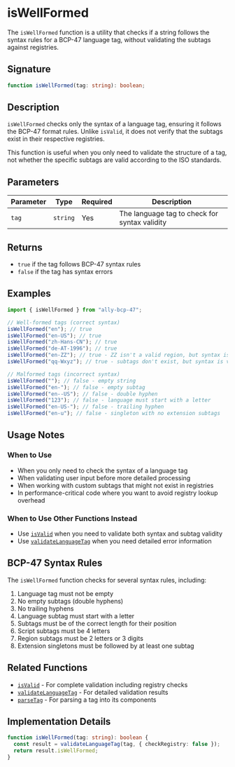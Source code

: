 # isWellFormed

The `isWellFormed` function is a utility that checks if a string follows the syntax rules for a BCP-47 language tag, without validating the subtags against registries.

## Signature

```typescript
function isWellFormed(tag: string): boolean;
```

## Description

`isWellFormed` checks only the syntax of a language tag, ensuring it follows the BCP-47 format rules. Unlike `isValid`, it does not verify that the subtags exist in their respective registries.

This function is useful when you only need to validate the structure of a tag, not whether the specific subtags are valid according to the ISO standards.

## Parameters

| Parameter | Type     | Required | Description                                   |
| --------- | -------- | -------- | --------------------------------------------- |
| `tag`     | `string` | Yes      | The language tag to check for syntax validity |

## Returns

- `true` if the tag follows BCP-47 syntax rules
- `false` if the tag has syntax errors

## Examples

```typescript
import { isWellFormed } from "ally-bcp-47";

// Well-formed tags (correct syntax)
isWellFormed("en"); // true
isWellFormed("en-US"); // true
isWellFormed("zh-Hans-CN"); // true
isWellFormed("de-AT-1996"); // true
isWellFormed("en-ZZ"); // true - ZZ isn't a valid region, but syntax is valid
isWellFormed("qq-Wxyz"); // true - subtags don't exist, but syntax is valid

// Malformed tags (incorrect syntax)
isWellFormed(""); // false - empty string
isWellFormed("en-"); // false - empty subtag
isWellFormed("en--US"); // false - double hyphen
isWellFormed("123"); // false - language must start with a letter
isWellFormed("en-US-"); // false - trailing hyphen
isWellFormed("en-u"); // false - singleton with no extension subtags
```

## Usage Notes

### When to Use

- When you only need to check the syntax of a language tag
- When validating user input before more detailed processing
- When working with custom subtags that might not exist in registries
- In performance-critical code where you want to avoid registry lookup overhead

### When to Use Other Functions Instead

- Use [`isValid`](/api/is-valid) when you need to validate both syntax and subtag validity
- Use [`validateLanguageTag`](/api/validate-language-tag) when you need detailed error information

## BCP-47 Syntax Rules

The `isWellFormed` function checks for several syntax rules, including:

1. Language tag must not be empty
2. No empty subtags (double hyphens)
3. No trailing hyphens
4. Language subtag must start with a letter
5. Subtags must be of the correct length for their position
6. Script subtags must be 4 letters
7. Region subtags must be 2 letters or 3 digits
8. Extension singletons must be followed by at least one subtag

## Related Functions

- [`isValid`](/api/is-valid) - For complete validation including registry checks
- [`validateLanguageTag`](/api/validate-language-tag) - For detailed validation results
- [`parseTag`](/api/parse-tag) - For parsing a tag into its components

## Implementation Details

```typescript
function isWellFormed(tag: string): boolean {
  const result = validateLanguageTag(tag, { checkRegistry: false });
  return result.isWellFormed;
}
```
